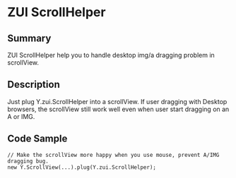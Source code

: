 ZUI ScrollHelper
================

Summary
-------

ZUI ScrollHelper help you to handle desktop img/a dragging problem in scrollView.

Description
-----------

Just plug Y.zui.ScrollHelper into a scrollView. If user dragging with Desktop 
browsers, the scrollView still work well even when user start dragging on an A
 or IMG.

Code Sample
-----------

    // Make the scrollView more happy when you use mouse, prevent A/IMG dragging bug.
    new Y.ScrollView(...).plug(Y.zui.ScrollHelper);
